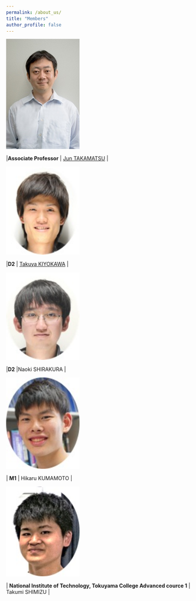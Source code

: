 ```yaml
---
permalink: /about_us/
title: "Members"
author_profile: false
---
```

<img src="/assets/images/takamatsu-sensei.jpg" alt="takamatu-sensei" style="width: 200px;" style="height: 200px;"/>

|**Associate Professor** | <a href="https://robotics.naist.jp/members/j-taka/">Jun TAKAMATSU</a> |

<img src="/assets/images/kiyokawa-san.jpg" alt="kiyokawa-san" style="width: 200px;" style="height: 200px;"/>

|**D2** | <a href="https://takuya-ki.github.io/">Takuya KIYOKAWA</a> |

<img src="/assets/images/shirakura-san.jpg" alt="shirakura-san" style="width: 200px;" style="height: 200px;"/>

|**D2** |<!--<a href="http://robotics.naist.jp/~naoki-sh/">-->Naoki SHIRAKURA<!--</a>--> |

<img src="/assets/images/kumamoto.jpg" alt="kumamoto" style="width: 200px;" style="height: 200px;"/>

| **M1** | Hikaru KUMAMOTO |

<img src="/assets/images/shimizu-kun.jpg" alt="shimizu-kun" style="width: 200px;" style="height: 200px;"/>

| **National Institute of Technology, Tokuyama College Advanced cource 1** | Takumi SHIMIZU |
